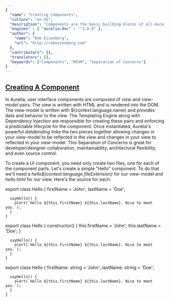 ```yaml
---
{
  "name": "Creating Components",
  "culture": "en-US",
  "description": "Components are the basic building blocks of all Aurelia applications. In this article you'll learn how to build basic components using dependency injection and the component lifecycle.",
  "engines" : { "aurelia-doc" : "^1.0.0" },
  "author": {
  	"name": "Rob Eisenberg",
  	"url": "http://robeisenberg.com"
  },
  "contributors": [],
  "translators": [],
  "keywords": ["Components", "MVVM", "Separation of Concerns"]
}
---
```

## [Creating A Component](aurelia-doc://section/1/version/1.0.0)

In Aurelia, user interface components are composed of _view_ and _view-model_ pairs. The view is written with HTML and is rendered into the DOM. The view-model is written with ${context.language.name} and provides data and behavior to the view. The Templating Engine along with Dependency Injection are responsible for creating these pairs and enforcing a predictable lifecycle for the component. Once instantiated, Aurelia's powerful _databinding_ links the two pieces together allowing changes in your view-model to be reflected in the view and changes in your view to reflected in your view-model. This Separation of Concerns is great for developer/designer collaboration, maintainability, architectural flexibility, and even source control.

To create a UI component, you need only create two files, one for each of the component parts. Let's create a simple "Hello" component. To do that we'll need a _hello${context.language.fileExtension}_ for our view-model and _hello.html_ for our view. Here's the source for each:

<code-listing heading="hello${context.language.fileExtension}">
  <source-code lang="ES 2016">
    export class Hello {
      firstName = 'John';
      lastName = 'Doe';

      sayHello() {
        alert(`Hello ${this.firstName} ${this.lastName}. Nice to meet you.`);
      }
    }
  </source-code>
  <source-code lang="ES 2015">
    export class Hello {
      constructor() {
        this.firstName = 'John';
        this.lastName = 'Doe';
      }

      sayHello() {
        alert(`Hello ${this.firstName} ${this.lastName}. Nice to meet you.`);
      }
    }
  </source-code>
  <source-code lang="TypeScript">
    export class Hello {
      firstName: string = 'John';
      lastName: string = 'Doe';

      sayHello() {
        alert(`Hello ${this.firstName} ${this.lastName}. Nice to meet you.`);
      }
    }
  </source-code>
</code-listing>

<code-listing heading="hello.html">
  <source-code lang="HTML">
    <template>
      <input value.bind="firstName">
      <input value.bind="lastName">

      <button click.trigger="sayHello()">Say Hello</button>
    </template>
  </source-code>
</code-listing>

Notice that the view-model is a plain class. There's nothing remarkable about it. One of the strengths of Aurelia is that you can write so much of your application in vanilla JS.

Also, notice how the view is wrapped in a Web Components HTMLTemplateElement. All views use standards-based HTML templates. You can also see the very simple, easy-to remember binding language. Simply append `.bind` to any HTML attribute in the DOM, and Aurelia will bind it to the corresponding property in your view-model.

The `.bind` binding command configures the "default binding behavior" for the attribute. For most attributes, this is a `one-way` binding, where data updates only flow in one direction: from the view-model to the view. However, usually, the behavior you want for form controls is `two-way` binding so that data not only flows from your view-model into your view, but user input in the view flows back into your view-model.

Those are the defaults, but you can always be explicit about the binding direction by using `.one-way`, `two-way` or `.one-time` in place of `.bind`. (`.one-time` renders the initial value of the property but does not perform synchronization thereafter, making it a nice memory and performance gain for data you know will not change.)

In addition to binding HTML attributes, you can also bind events. Any event, either native or custom, can be bound using `.trigger` this causes the expression to be invoked when the indicated event is fired.

> Info
> You can read more about data binding in the various Binding articles.

Now you know how to build basic components. What's great about this knowledge? It's consistent throughout Aurelia. The same pattern as above is used to create your app's root component, screens that the router navigates to, custom elements, dynamically composed UI components, modal dialogs, etc.

## [Component Instantiation Through Dependency Injection (DI)](aurelia-doc://section/2/version/1.0.0)

View-models and other interface elements, such as Custom Elements and Custom Attributes, are created as classes which are instantiated by the framework using a dependency injection container. Code written in this style is easy to modularize and test. Rather than creating large classes, you can break things down into small objects that collaborate to achieve a goal. The DI can then put the pieces together for you at runtime.

In order to leverage DI, you simply decorate your class to tell the framework what it should pass to its constructor. Here's an example of a CustomDetail component that depends on Aurelia's fetch client.

<code-listing heading="customer-detail${context.language.fileExtension}">
  <source-code lang="ES 2016">
    import {inject} from 'aurelia-framework';
    import {HttpClient} from 'aurelia-fetch-client';

    @inject(HttpClient)
    export class CustomerDetail {
      constructor(http) {
        this.http = http;
      }
    }
  </source-code>
  <source-code lang="ES 2015">
    import {HttpClient} from 'aurelia-fetch-client';

    export class CustomerDetail {
      static inject() { return [HttpClient] };

      constructor(http) {
        this.http = http;
      }
    }
  </source-code>
  <source-code lang="TypeScript">
    import {autoinject} from 'aurelia-framework';
    import {HttpClient} from 'aurelia-fetch-client';

    @autoinject
    export class CustomerDetail {
      constructor(private http: HttpClient) {}
    }
  </source-code>
</code-listing>

* If you are using ES2016, use the `inject` decorator. It should pass a list of types to provide instances of. There should be one argument for each constructor parameter. In the above example, we needed an HttpClient instance, so we added the `HttpClient` type in the `inject` decorator and then added a corresponding parameter in the constructor.
* If you are sticking with ES2015, or don't want to use decorators, you can also add a static `inject` method to the class that returns an array of types to inject.
* If you are using TypeScript >= 1.5, you can add the `@autoinject` decorator to your class and leave out the Types in the decorator call, but just use them on the constructor's signature.

## [The Component Lifecycle](aurelia-doc://section/3/version/1.0.0)

All components have a well-defined lifecycle. Below is a list of methods you can implement on your view-model in order to hook into the component lifecycle:

1. `constructor()` - The view-model's constructor is called first.
2. `created(owningView: View, myView: View)` - If the view-model implements the `created` callback it is invoked next. At this point in time, the view has also been created and both the view-model and the view are connected to their controller. The created callback will receive the instance of the "owningView". This is the view that the component is declared inside of. If the component itself has a view, this will be passed second.
3. `bind(bindingContext: Object, overrideContext: Object)` - Databinding is then activated on the view and view-model. If the view-model has a `bind` callback, it will be invoked at this time. The "binding context" to which the component is being bound will be passed first. An "override context" will be passed second. The override context contains information used to traverse the parent hierarchy and can also be used to add any contextual properties that the component wants to add.
4. `attached()` - Next, the component is attached to the DOM (in document). If the view-model has an `attached` callback, it will be invoked at this time.
5. `detached()` - At some point in the future, the component may be removed from the DOM. If/When this happens, and if the view-model has a `detached` callback, this is when it will be invoked.
6. `unbind()` - After a component is detached, it's usually unbound. If your view-model has the `unbind` callback, it will be invoked during this process.

Each of these callbacks is optional. Implement whatever makes sense for your component, but don't feel obligated to implement any of them if they aren't needed for your scenario. Usually, if you implement `bind` you will need to implement `unbind`. The same goes for `attached` and `detached`, but again, it isn't mandatory.
